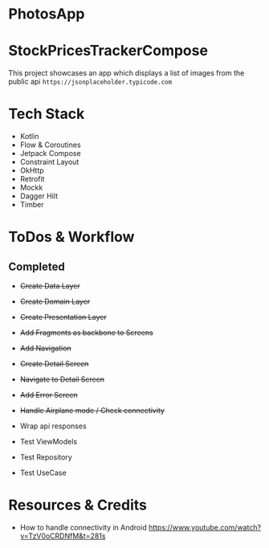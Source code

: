 # PhotosApp

# StockPricesTrackerCompose

This project showcases an app which displays a list of images from the public api ```https://jsonplaceholder.typicode.com```

# Tech Stack
- Kotlin
- Flow & Coroutines
- Jetpack Compose
- Constraint Layout
- OkHttp 
- Retrofit
- Mockk
- Dagger Hilt
- Timber

# ToDos & Workflow
## Completed
- ~~Create Data Layer~~
- ~~Create Domain Layer~~
- ~~Create Presentation Layer~~

- ~~Add Fragments as backbone to Screens~~
- ~~Add Navigation~~
- ~~Create Detail Screen~~
- ~~Navigate to Detail Screen~~
- ~~Add Error Screen~~

- ~~Handle Airplane mode / Check connectivity~~
- Wrap api responses

- Test ViewModels
- Test Repository
- Test UseCase

# Resources & Credits

- How to handle connectivity in Android https://www.youtube.com/watch?v=TzV0oCRDNfM&t=281s

